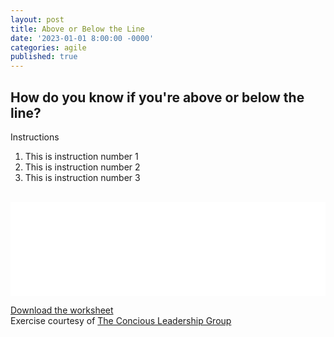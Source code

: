 ```yaml
---
layout: post
title: Above or Below the Line
date: '2023-01-01 8:00:00 -0000'
categories: agile
published: true
---
```

## How do you know if you're above or below the line?

Instructions

1. This is instruction number 1
2. This is instruction number 2
3. This is instruction number 3

<br>

<embed src="{{site.baseurl}}/assets/locating_yourself.pdf" type="application/pdf" width=100%>

[Download the worksheet](http://u.pc.cd/udhrtalK)
<br>
Exercise courtesy of [The Concious Leadership Group](https://conscious.is)